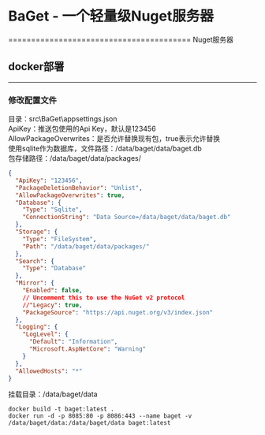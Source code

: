 # BaGet - 一个轻量级Nuget服务器
========================================
Nuget服务器

## docker部署
------------------------------------------------------------
### 修改配置文件
目录：src\BaGet\appsettings.json  
ApiKey：推送包使用的Api Key，默认是123456  
AllowPackageOverwrites：是否允许替换现有包，true表示允许替换  
使用sqlite作为数据库，文件路径：/data/baget/data/baget.db  
包存储路径：/data/baget/data/packages/  

```json
{
  "ApiKey": "123456",
  "PackageDeletionBehavior": "Unlist",
  "AllowPackageOverwrites": true,
  "Database": {
    "Type": "Sqlite",
    "ConnectionString": "Data Source=/data/baget/data/baget.db"
  },
  "Storage": {
    "Type": "FileSystem",
    "Path": "/data/baget/data/packages/"
  },
  "Search": {
    "Type": "Database"
  },
  "Mirror": {
    "Enabled": false,
    // Uncomment this to use the NuGet v2 protocol
    //"Legacy": true,
    "PackageSource": "https://api.nuget.org/v3/index.json"
  },
  "Logging": {
    "LogLevel": {
      "Default": "Information",
      "Microsoft.AspNetCore": "Warning"
    }
  },
  "AllowedHosts": "*"
}
```

挂载目录：/data/baget/data  
```command
docker build -t baget:latest .
docker run -d -p 8085:80 -p 8086:443 --name baget -v /data/baget/data:/data/baget/data baget:latest
```
